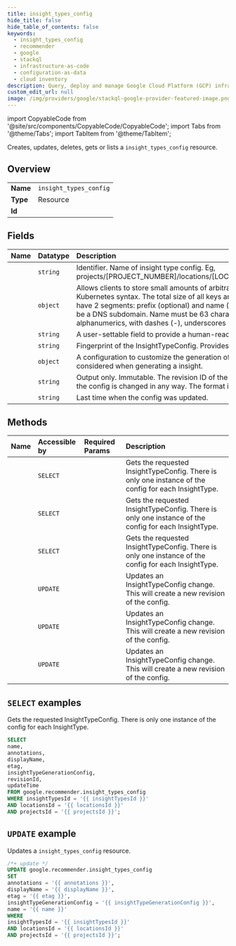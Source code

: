 ```yaml
---
title: insight_types_config
hide_title: false
hide_table_of_contents: false
keywords:
  - insight_types_config
  - recommender
  - google
  - stackql
  - infrastructure-as-code
  - configuration-as-data
  - cloud inventory
description: Query, deploy and manage Google Cloud Platform (GCP) infrastructure and resources using SQL
custom_edit_url: null
image: /img/providers/google/stackql-google-provider-featured-image.png
---
```


import CopyableCode from '@site/src/components/CopyableCode/CopyableCode';
import Tabs from '@theme/Tabs';
import TabItem from '@theme/TabItem';

Creates, updates, deletes, gets or lists a <code>insight_types_config</code> resource.

## Overview
<table><tbody>
<tr><td><b>Name</b></td><td><code>insight_types_config</code></td></tr>
<tr><td><b>Type</b></td><td>Resource</td></tr>
<tr><td><b>Id</b></td><td><CopyableCode code="google.recommender.insight_types_config" /></td></tr>
</tbody></table>

## Fields
| Name | Datatype | Description |
|:-----|:---------|:------------|
| <CopyableCode code="name" /> | `string` | Identifier. Name of insight type config. Eg, projects/[PROJECT_NUMBER]/locations/[LOCATION]/insightTypes/[INSIGHT_TYPE_ID]/config |
| <CopyableCode code="annotations" /> | `object` | Allows clients to store small amounts of arbitrary data. Annotations must follow the Kubernetes syntax. The total size of all keys and values combined is limited to 256k. Key can have 2 segments: prefix (optional) and name (required), separated by a slash (/). Prefix must be a DNS subdomain. Name must be 63 characters or less, begin and end with alphanumerics, with dashes (-), underscores (_), dots (.), and alphanumerics between. |
| <CopyableCode code="displayName" /> | `string` | A user-settable field to provide a human-readable name to be used in user interfaces. |
| <CopyableCode code="etag" /> | `string` | Fingerprint of the InsightTypeConfig. Provides optimistic locking when updating. |
| <CopyableCode code="insightTypeGenerationConfig" /> | `object` | A configuration to customize the generation of insights. Eg, customizing the lookback period considered when generating a insight. |
| <CopyableCode code="revisionId" /> | `string` | Output only. Immutable. The revision ID of the config. A new revision is committed whenever the config is changed in any way. The format is an 8-character hexadecimal string. |
| <CopyableCode code="updateTime" /> | `string` | Last time when the config was updated. |

## Methods
| Name | Accessible by | Required Params | Description |
|:-----|:--------------|:----------------|:------------|
| <CopyableCode code="billing_accounts_locations_insight_types_get_config" /> | `SELECT` | <CopyableCode code="billingAccountsId, insightTypesId, locationsId" /> | Gets the requested InsightTypeConfig. There is only one instance of the config for each InsightType. |
| <CopyableCode code="organizations_locations_insight_types_get_config" /> | `SELECT` | <CopyableCode code="insightTypesId, locationsId, organizationsId" /> | Gets the requested InsightTypeConfig. There is only one instance of the config for each InsightType. |
| <CopyableCode code="projects_locations_insight_types_get_config" /> | `SELECT` | <CopyableCode code="insightTypesId, locationsId, projectsId" /> | Gets the requested InsightTypeConfig. There is only one instance of the config for each InsightType. |
| <CopyableCode code="billing_accounts_locations_insight_types_update_config" /> | `UPDATE` | <CopyableCode code="billingAccountsId, insightTypesId, locationsId" /> | Updates an InsightTypeConfig change. This will create a new revision of the config. |
| <CopyableCode code="organizations_locations_insight_types_update_config" /> | `UPDATE` | <CopyableCode code="insightTypesId, locationsId, organizationsId" /> | Updates an InsightTypeConfig change. This will create a new revision of the config. |
| <CopyableCode code="projects_locations_insight_types_update_config" /> | `UPDATE` | <CopyableCode code="insightTypesId, locationsId, projectsId" /> | Updates an InsightTypeConfig change. This will create a new revision of the config. |

## `SELECT` examples

Gets the requested InsightTypeConfig. There is only one instance of the config for each InsightType.

```sql
SELECT
name,
annotations,
displayName,
etag,
insightTypeGenerationConfig,
revisionId,
updateTime
FROM google.recommender.insight_types_config
WHERE insightTypesId = '{{ insightTypesId }}'
AND locationsId = '{{ locationsId }}'
AND projectsId = '{{ projectsId }}'; 
```

## `UPDATE` example

Updates a <code>insight_types_config</code> resource.

```sql
/*+ update */
UPDATE google.recommender.insight_types_config
SET 
annotations = '{{ annotations }}',
displayName = '{{ displayName }}',
etag = '{{ etag }}',
insightTypeGenerationConfig = '{{ insightTypeGenerationConfig }}',
name = '{{ name }}'
WHERE 
insightTypesId = '{{ insightTypesId }}'
AND locationsId = '{{ locationsId }}'
AND projectsId = '{{ projectsId }}';
```
